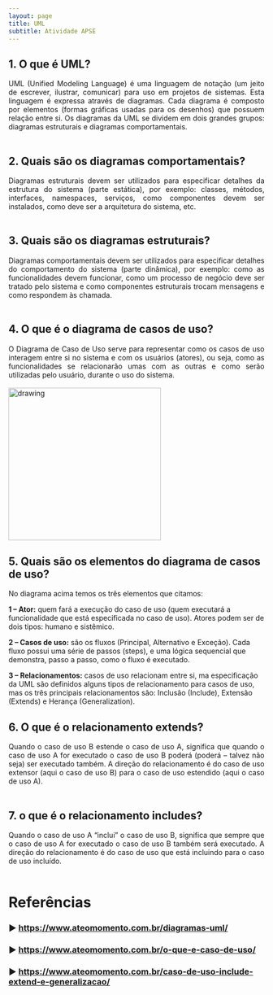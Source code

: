 ```yaml
---
layout: page
title: UML
subtitle: Atividade APSE
---
```


## 1.	O que é UML?

<div style="text-align: justify">UML (Unified Modeling Language) é uma linguagem de notação (um jeito de escrever, ilustrar, comunicar) para uso em projetos de sistemas.
Esta linguagem é expressa através de diagramas. Cada diagrama é composto por elementos (formas gráficas usadas para os desenhos) que possuem relação entre si.
Os diagramas da UML se dividem em dois grandes grupos: diagramas estruturais e diagramas comportamentais.</div><br>

## 2.	Quais são os diagramas comportamentais?

<div style="text-align: justify">Diagramas estruturais devem ser utilizados para especificar detalhes da estrutura do sistema (parte estática), por exemplo: classes, métodos, interfaces, namespaces, serviços, como componentes devem ser instalados, como deve ser a arquitetura do sistema, etc.</div><br>

## 3.	Quais são os diagramas estruturais? 

<div style="text-align: justify">Diagramas comportamentais devem ser utilizados para especificar detalhes do comportamento do sistema (parte dinâmica), por exemplo: como as funcionalidades devem funcionar, como um processo de negócio deve ser tratado pelo sistema e como componentes estruturais trocam mensagens e como respondem às chamada.</div><br>

## 4.	O que é o diagrama de casos de uso?

<div style="text-align: justify">O Diagrama de Caso de Uso serve para representar como os casos de uso interagem entre si no sistema e com os usuários (atores), ou seja, como as funcionalidades se relacionarão umas com as outras e como serão utilizadas pelo usuário, durante o uso do sistema.</div><br>

<img src="https://user-images.githubusercontent.com/57163905/114277989-0044fd00-9a04-11eb-8ced-7dcd473fd8a8.png" alt="drawing" style="width:300px; height:300px;"/>

## 5.	Quais são os elementos do diagrama de casos de uso?

No diagrama acima temos os três elementos que citamos:

**1 – Ator:** quem fará a execução do caso de uso (quem executará a funcionalidade que está especificada no caso de uso). Atores podem ser de dois tipos: humano e sistêmico.

**2 – Casos de uso:** são os fluxos (Principal, Alternativo e Exceção). Cada fluxo possui uma série de passos (steps), e uma lógica sequencial que demonstra, passo a passo, como o fluxo é executado.

**3 – Relacionamentos:** casos de uso relacionam entre si, ma especificação da UML são definidos alguns tipos de relacionamento para casos de uso, mas os três principais relacionamentos são: Inclusão (Include), Extensão (Extends) e Herança (Generalization).

## 6.	O que é o relacionamento extends?

<div style="text-align: justify">Quando o caso de uso B estende o caso de uso A, significa que quando o caso de uso A for executado o caso de uso B poderá (poderá – talvez não seja) ser executado também. A direção do relacionamento é do caso de uso extensor (aqui o caso de uso B) para o caso de uso estendido (aqui o caso de uso A).</div><br>

## 7.	o que é o relacionamento includes?

<div style="text-align: justify">Quando o caso de uso A “inclui” o caso de uso B, significa que sempre que o caso de uso A for executado o caso de uso B também será executado. A direção do relacionamento é do caso de uso que está incluindo para o caso de uso incluído.</div><br>

# Referências
### ▶ <https://www.ateomomento.com.br/diagramas-uml/>
### ▶ <https://www.ateomomento.com.br/o-que-e-caso-de-uso/>
### ▶ <https://www.ateomomento.com.br/caso-de-uso-include-extend-e-generalizacao/>
